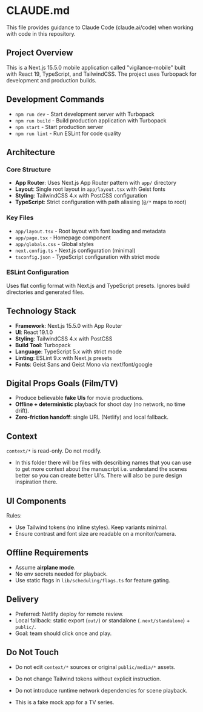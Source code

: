 # CLAUDE.md

This file provides guidance to Claude Code (claude.ai/code) when working with code in this repository.

## Project Overview

This is a Next.js 15.5.0 mobile application called "vigilance-mobile" built with React 19, TypeScript, and TailwindCSS. The project uses Turbopack for development and production builds.

## Development Commands

- `npm run dev` - Start development server with Turbopack
- `npm run build` - Build production application with Turbopack  
- `npm start` - Start production server
- `npm run lint` - Run ESLint for code quality

## Architecture

### Core Structure
- **App Router**: Uses Next.js App Router pattern with `app/` directory
- **Layout**: Single root layout in `app/layout.tsx` with Geist fonts
- **Styling**: TailwindCSS 4.x with PostCSS configuration
- **TypeScript**: Strict configuration with path aliasing (`@/*` maps to root)

### Key Files
- `app/layout.tsx` - Root layout with font loading and metadata
- `app/page.tsx` - Homepage component
- `app/globals.css` - Global styles
- `next.config.ts` - Next.js configuration (minimal)
- `tsconfig.json` - TypeScript configuration with strict mode

### ESLint Configuration
Uses flat config format with Next.js and TypeScript presets. Ignores build directories and generated files.

## Technology Stack

- **Framework**: Next.js 15.5.0 with App Router
- **UI**: React 19.1.0
- **Styling**: TailwindCSS 4.x with PostCSS
- **Build Tool**: Turbopack
- **Language**: TypeScript 5.x with strict mode
- **Linting**: ESLint 9.x with Next.js presets
- **Fonts**: Geist Sans and Geist Mono via next/font/google

## Digital Props Goals (Film/TV)

- Produce believable **fake UIs** for movie productions. 
- **Offline + deterministic** playback for shoot day (no network, no time drift).
- **Zero-friction handoff**: single URL (Netlify) and local fallback.

## Context

`context/*` is read-only. Do not modify. 
- In this folder there will be files with describing names that you can use to get more context about the manuscript i.e. understand the scenes better so you can create better UI's. There will also be pure design inspiration there.


## UI Components
Rules:
- Use Tailwind tokens (no inline styles). Keep variants minimal.
- Ensure contrast and font size are readable on a monitor/camera.

## Offline Requirements

- Assume **airplane mode**.
- No env secrets needed for playback.
- Use static flags in `lib/scheduling/flags.ts` for feature gating.


## Delivery

- Preferred: Netlify deploy for remote review.
- Local fallback: static export (`out/`) or standalone (`.next/standalone`) + `public/`.
- Goal: team should click once and play.

## Do Not Touch

- Do not edit `context/*` sources or original `public/media/*` assets.
- Do not change Tailwind tokens without explicit instruction.
- Do not introduce runtime network dependencies for scene playback.

- This is a fake mock app for a TV series.